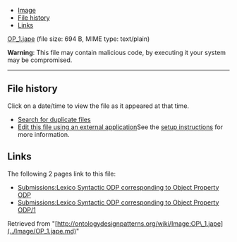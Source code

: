 * [Image](../Image/OP_1.jape.md#file)
* [File history](../Image/OP_1.jape.md#filehistory)
* [Links](../Image/OP_1.jape.md#filelinks)


[OP\_1.jape](../images/9/99/OP_1.jape "OP 1.jape")‎
 (file size: 694 B, MIME type: text/plain)




__Warning__: This file may contain malicious code, by executing it your system may be compromised.

---



## File history

Click on a date/time to view the file as it appeared at that time.



  
* [Search for duplicate files](http://ontologydesignpatterns.org/wiki/Special:FileDuplicateSearch/OP_1.jape "Special:FileDuplicateSearch/OP 1.jape")
* [Edit this file using an external application](http://ontologydesignpatterns.org/wiki/index.php?title=Image:OP_1.jape&action=edit&externaledit=true&mode=file "Image:OP 1.jape")See the [setup instructions](http://www.mediawiki.org/wiki/Manual:External_editors "http://www.mediawiki.org/wiki/Manual:External_editors") for more information.

## Links



The following 2 pages link to this file:


* [Submissions:Lexico Syntactic ODP corresponding to Object Property ODP](../Submissions/Lexico_Syntactic_ODP_corresponding_to_Object_Property_ODP.md "Submissions:Lexico Syntactic ODP corresponding to Object Property ODP")
* [Submissions:Lexico Syntactic ODP corresponding to Object Property ODP/1](../Submissions/Lexico_Syntactic_ODP_corresponding_to_Object_Property_ODP/1.md "Submissions:Lexico Syntactic ODP corresponding to Object Property ODP/1")


Retrieved from "[http://ontologydesignpatterns.org/wiki/Image:OP\_1.jape](../Image/OP_1.jape.md)"